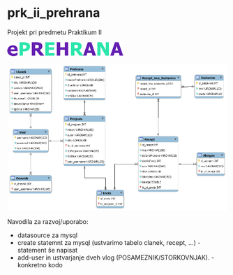 # prk_ii_prehrana
Projekt pri predmetu Praktikum II

![logo](/prk_ii_prehrana/WebContent/img/logo.png)



![er_model](/er_model/er_model.png)

Navodila za razvoj/uporabo:
- datasource za mysql
- create statemnt za mysql (ustvarimo tabelo clanek, recept, ...) - statement še napisat
- add-user in ustvarjanje dveh vlog (POSAMEZNIK/STORKOVNJAK). - konkretno kodo

